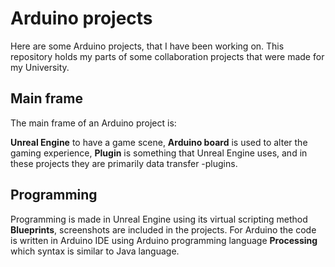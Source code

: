 # Arduino projects

Here are some Arduino projects, that I have been working on. This repository holds my parts of some collaboration projects that were made for my University.

## Main frame

The main frame of an Arduino project is: 

**Unreal Engine** to have a game scene, 
**Arduino board** is used to alter the gaming experience, 
**Plugin** is something that Unreal Engine uses, and in these projects they are primarily data transfer -plugins.

## Programming

Programming is made in Unreal Engine using its virtual scripting method **Blueprints**, screenshots are included in the projects. For Arduino the code is written in Arduino IDE using Arduino programming language **Processing** which syntax is similar to Java language.
